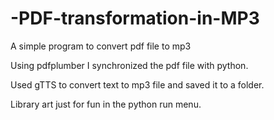 # -PDF-transformation-in-MP3
A simple program to convert pdf file to mp3 

Using pdfplumber I synchronized the pdf file with python.

Used gTTS to convert text to mp3 file and saved it to a folder.

Library art just for fun in the python run menu.
